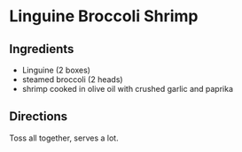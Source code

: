 # Linguine Broccoli Shrimp

## Ingredients
* Linguine (2 boxes)
* steamed broccoli (2 heads)
* shrimp cooked in olive oil with crushed garlic and paprika

## Directions
Toss all together, serves a lot.
